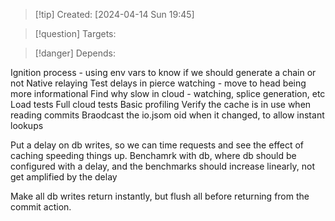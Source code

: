 
>[!tip] Created: [2024-04-14 Sun 19:45]

>[!question] Targets: 

>[!danger] Depends: 

Ignition process - using env vars to know if we should generate a chain or not
Native relaying
Test delays in pierce watching - move to head being more informational
Find why slow in cloud - watching, splice generation, etc
Load tests
Full cloud tests
Basic profiling
Verify the cache is in use when reading commits
Braodcast the io.jsom oid when it changed, to allow instant lookups

Put a delay on db writes, so we can time requests and see the effect of caching speeding things up.
Benchamrk with db, where db should be configured with a delay, and the benchmarks should increase linearly, not get amplified by the delay

Make all db writes return instantly, but flush all before returning from the commit action.



